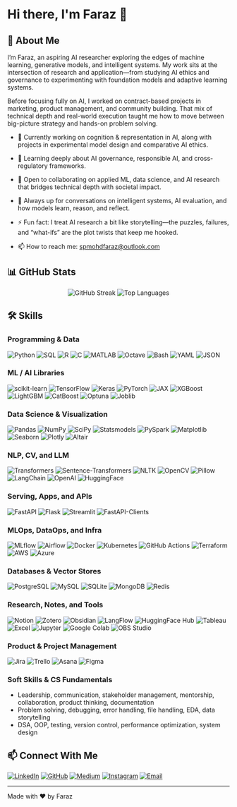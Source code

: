 # Hi there, I'm Faraz 👋

## 🚀 About Me

I’m Faraz, an aspiring AI researcher exploring the edges of machine learning, generative models, and intelligent systems. My work sits at the intersection of research and application—from studying AI ethics and governance to experimenting with foundation models and adaptive learning systems.

Before focusing fully on AI, I worked on contract-based projects in marketing, product management, and community building. That mix of technical depth and real-world execution taught me how to move between big-picture strategy and hands-on problem solving.

- 🔭 Currently working on cognition & representation in AI, along with projects in experimental model design and comparative AI ethics.

- 🌱 Learning deeply about AI governance, responsible AI, and cross-regulatory frameworks.

- 👯 Open to collaborating on applied ML, data science, and AI research that bridges technical depth with societal impact.

- 💬 Always up for conversations on intelligent systems, AI evaluation, and how models learn, reason, and reflect.

- ⚡ Fun fact: I treat AI research a bit like storytelling—the puzzles, failures, and “what-ifs” are the plot twists that keep me hooked.

- 📫 How to reach me: [spmohdfaraz@outlook.com](mailto:spmohdfaraz@outlook.com)


## 📊 GitHub Stats

<p align="center">
  <img src="https://streak-stats.demolab.com?user=Faraazz05&theme=radical" alt="GitHub Streak" />
  <img src="https://github-readme-stats.vercel.app/api/top-langs/?username=Faraazz05&layout=compact&theme=radical" alt="Top Languages" />
</p>

## 🛠️ Skills

### Programming & Data
![Python](https://img.shields.io/badge/Python-3776AB?style=for-the-badge&logo=python&logoColor=white)
![SQL](https://img.shields.io/badge/SQL-4479A1?style=for-the-badge&logo=postgresql&logoColor=white)
![R](https://img.shields.io/badge/R-(Learning)-276DC3?style=for-the-badge&logo=r&logoColor=white)
![C](https://img.shields.io/badge/C-(Learning)-00599C?style=for-the-badge&logo=c&logoColor=white)
![MATLAB](https://img.shields.io/badge/MATLAB-(Learning)-0076A8?style=for-the-badge&logo=matlab&logoColor=white)
![Octave](https://img.shields.io/badge/GNU_Octave-(Learning)-0790C0?style=for-the-badge&logo=octave&logoColor=white)
![Bash](https://img.shields.io/badge/Bash-121011?style=for-the-badge&logo=gnubash&logoColor=white)
![YAML](https://img.shields.io/badge/YAML-000000?style=for-the-badge&logo=yaml&logoColor=white)
![JSON](https://img.shields.io/badge/JSON-000000?style=for-the-badge&logo=json&logoColor=white)

### ML / AI Libraries
![scikit-learn](https://img.shields.io/badge/scikit--learn-F7931E?style=for-the-badge&logo=scikitlearn&logoColor=white)
![TensorFlow](https://img.shields.io/badge/TensorFlow-FF6F00?style=for-the-badge&logo=tensorflow&logoColor=white)
![Keras](https://img.shields.io/badge/Keras-D00000?style=for-the-badge&logo=keras&logoColor=white)
![PyTorch](https://img.shields.io/badge/PyTorch-EE4C2C?style=for-the-badge&logo=pytorch&logoColor=white)
![JAX](https://img.shields.io/badge/JAX-0A6ED1?style=for-the-badge&logo=jax&logoColor=white)
![XGBoost](https://img.shields.io/badge/XGBoost-FF6600?style=for-the-badge&logo=xgboost&logoColor=white)
![LightGBM](https://img.shields.io/badge/LightGBM-5C9E31?style=for-the-badge)
![CatBoost](https://img.shields.io/badge/CatBoost-FFCC00?style=for-the-badge)
![Optuna](https://img.shields.io/badge/Optuna-3E6C9E?style=for-the-badge)
![Joblib](https://img.shields.io/badge/joblib-333333?style=for-the-badge)

### Data Science & Visualization
![Pandas](https://img.shields.io/badge/Pandas-150458?style=for-the-badge&logo=pandas&logoColor=white)
![NumPy](https://img.shields.io/badge/NumPy-013243?style=for-the-badge&logo=numpy&logoColor=white)
![SciPy](https://img.shields.io/badge/SciPy-8CAAE6?style=for-the-badge&logo=scipy&logoColor=white)
![Statsmodels](https://img.shields.io/badge/Statsmodels-3B5CAA?style=for-the-badge)
![PySpark](https://img.shields.io/badge/PySpark-E25A1C?style=for-the-badge&logo=apachespark&logoColor=white)
![Matplotlib](https://img.shields.io/badge/Matplotlib-11557C?style=for-the-badge&logo=python&logoColor=white)
![Seaborn](https://img.shields.io/badge/Seaborn-4C9CB4?style=for-the-badge)
![Plotly](https://img.shields.io/badge/Plotly-3F4F75?style=for-the-badge&logo=plotly&logoColor=white)
![Altair](https://img.shields.io/badge/Altair-1F77B4?style=for-the-badge)

### NLP, CV, and LLM
![Transformers](https://img.shields.io/badge/HF_Transformers-FFD21E?style=for-the-badge&logo=huggingface&logoColor=black)
![Sentence-Transformers](https://img.shields.io/badge/Sentence_Transformers-FFB000?style=for-the-badge)
![NLTK](https://img.shields.io/badge/NLTK-552586?style=for-the-badge&logo=python&logoColor=white)
![OpenCV](https://img.shields.io/badge/OpenCV-5C3EE8?style=for-the-badge&logo=opencv&logoColor=white)
![Pillow](https://img.shields.io/badge/Pillow-3775A9?style=for-the-badge&logo=python&logoColor=white)
![LangChain](https://img.shields.io/badge/LangChain-000000?style=for-the-badge)
![OpenAI](https://img.shields.io/badge/OpenAI-412991?style=for-the-badge&logo=openai&logoColor=white)
![HuggingFace](https://img.shields.io/badge/Hugging_Face-FFD21E?style=for-the-badge&logo=huggingface&logoColor=black)

### Serving, Apps, and APIs
![FastAPI](https://img.shields.io/badge/FastAPI-109989?style=for-the-badge&logo=fastapi&logoColor=white)
![Flask](https://img.shields.io/badge/Flask-000000?style=for-the-badge&logo=flask&logoColor=white)
![Streamlit](https://img.shields.io/badge/Streamlit-FF4B4B?style=for-the-badge&logo=streamlit&logoColor=white)
![FastAPI-Clients](https://img.shields.io/badge/Postman-FF6C37?style=for-the-badge&logo=postman&logoColor=white)

### MLOps, DataOps, and Infra
![MLflow](https://img.shields.io/badge/MLflow-0194E2?style=for-the-badge&logo=mlflow&logoColor=white)
![Airflow](https://img.shields.io/badge/Apache_Airflow-017CEE?style=for-the-badge&logo=apacheairflow&logoColor=white)
![Docker](https://img.shields.io/badge/Docker-2496ED?style=for-the-badge&logo=docker&logoColor=white)
![Kubernetes](https://img.shields.io/badge/Kubernetes-326CE5?style=for-the-badge&logo=kubernetes&logoColor=white)
![GitHub Actions](https://img.shields.io/badge/GitHub_Actions-2088FF?style=for-the-badge&logo=githubactions&logoColor=white)
![Terraform](https://img.shields.io/badge/Terraform-7B42BC?style=for-the-badge&logo=terraform&logoColor=white)
![AWS](https://img.shields.io/badge/AWS-232F3E?style=for-the-badge&logo=amazon-aws&logoColor=white)
![Azure](https://img.shields.io/badge/Azure-0078D4?style=for-the-badge&logo=microsoftazure&logoColor=white)

### Databases & Vector Stores
![PostgreSQL](https://img.shields.io/badge/PostgreSQL-4169E1?style=for-the-badge&logo=postgresql&logoColor=white)
![MySQL](https://img.shields.io/badge/MySQL-005C84?style=for-the-badge&logo=mysql&logoColor=white)
![SQLite](https://img.shields.io/badge/SQLite-003B57?style=for-the-badge&logo=sqlite&logoColor=white)
![MongoDB](https://img.shields.io/badge/MongoDB-47A248?style=for-the-badge&logo=mongodb&logoColor=white)
![Redis](https://img.shields.io/badge/Redis-DC382D?style=for-the-badge&logo=redis&logoColor=white)


### Research, Notes, and Tools
![Notion](https://img.shields.io/badge/Notion-000000?style=for-the-badge&logo=notion&logoColor=white)
![Zotero](https://img.shields.io/badge/Zotero-CC2936?style=for-the-badge&logo=zotero&logoColor=white)
![Obsidian](https://img.shields.io/badge/Obsidian-7C3AED?style=for-the-badge&logo=obsidian&logoColor=white)
![LangFlow](https://img.shields.io/badge/LangFlow-111111?style=for-the-badge)
![HuggingFace Hub](https://img.shields.io/badge/HuggingFace_Hub-FFD21E?style=for-the-badge&logo=huggingface&logoColor=black)
![Tableau](https://img.shields.io/badge/Tableau-E97627?style=for-the-badge&logo=tableau&logoColor=white)
![Excel](https://img.shields.io/badge/Excel-217346?style=for-the-badge&logo=microsoftexcel&logoColor=white)
![Jupyter](https://img.shields.io/badge/Jupyter-F37626?style=for-the-badge&logo=jupyter&logoColor=white)
![Google Colab](https://img.shields.io/badge/Google_Colab-F9AB00?style=for-the-badge&logo=googlecolab&logoColor=white)
![OBS Studio](https://img.shields.io/badge/OBS_Studio-302E31?style=for-the-badge&logo=obsstudio&logoColor=white)

### Product & Project Management
![Jira](https://img.shields.io/badge/Jira-0052CC?style=for-the-badge&logo=jira&logoColor=white)
![Trello](https://img.shields.io/badge/Trello-0052CC?style=for-the-badge&logo=trello&logoColor=white)
![Asana](https://img.shields.io/badge/Asana-F06A6A?style=for-the-badge&logo=asana&logoColor=white)
![Figma](https://img.shields.io/badge/Figma-F24E1E?style=for-the-badge&logo=figma&logoColor=white)

### Soft Skills & CS Fundamentals
- Leadership, communication, stakeholder management, mentorship, collaboration, product thinking, documentation  
- Problem solving, debugging, error handling, file handling, EDA, data storytelling  
- DSA, OOP, testing, version control, performance optimization, system design



## 📫 Connect With Me
[![LinkedIn](https://img.shields.io/badge/LinkedIn-0077B5?style=for-the-badge&logo=linkedin&logoColor=white)](https://www.linkedin.com/in/Faraazz05)
[![GitHub](https://img.shields.io/badge/GitHub-181717?style=for-the-badge&logo=github&logoColor=white)](https://github.com/Faraazz05)
[![Medium](https://img.shields.io/badge/Medium-000000?style=for-the-badge&logo=medium&logoColor=white)](https://medium.com/@farazz05)
[![Instagram](https://img.shields.io/badge/Insta-833AB4?style=for-the-badge&logo=instagram&logoColor=white)](https://instagram.com/Faraazz05)
[![Email](https://img.shields.io/badge/Email-D14836?style=for-the-badge&logo=gmail&logoColor=white)](mailto:spmohdfaraz@outlook.com)

---

Made with ❤️ by Faraz
